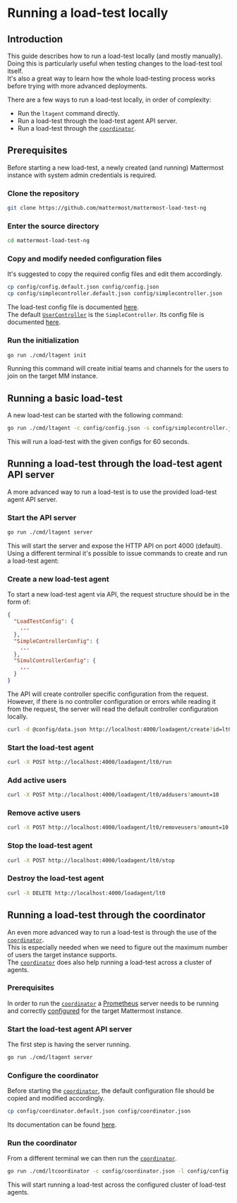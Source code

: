 # Running a load-test locally

## Introduction

This guide describes how to run a load-test locally (and mostly manually).  
Doing this is particularly useful when testing changes to the load-test tool itself.  
It's also a great way to learn how the whole load-testing process works before trying with more advanced deployments.

There are a few ways to run a load-test locally, in order of complexity:

- Run the `ltagent` command directly. 
- Run a load-test through the load-test agent API server.
- Run a load-test through the [`coordinator`](coordinator.md).

## Prerequisites

Before starting a new load-test, a newly created (and running) Mattermost instance with system admin credentials is required.  

### Clone the repository

```sh
git clone https://github.com/mattermost/mattermost-load-test-ng
```

### Enter the source directory

```sh
cd mattermost-load-test-ng
```

### Copy and modify needed configuration files

It's suggested to copy the required config files and edit them accordingly.

```sh
cp config/config.default.json config/config.json
cp config/simplecontroller.default.json config/simplecontroller.json
```

The load-test config file is documented [here](loadtest_config.md).  
The default [`UserController`](controllers.md) is the `SimpleController`. Its config file is documented [here](simplecontroller_config.md).  

### Run the initialization

```sh
go run ./cmd/ltagent init
```

Running this command will create initial teams and channels for the users to join on the target MM instance.

## Running a basic load-test

A new load-test can be started with the following command:

```sh
go run ./cmd/ltagent -c config/config.json -s config/simplecontroller.json -d 60
```

This will run a load-test with the given configs for 60 seconds.

## Running a load-test through the load-test agent API server

A more advanced way to run a load-test is to use the provided load-test agent API server.

### Start the API server

```sh
go run ./cmd/ltagent server
```

This will start the server and expose the HTTP API on port 4000 (default).  
Using a different terminal it's possible to issue commands to create and run a load-test agent:

### Create a new load-test agent

To start a new load-test agent via API, the request structure should be in the form of:

```json
{
  "LoadTestConfig": {
    ...
  },
  "SimpleControllerConfig": {
    ...
  },
  "SimulControllerConfig": {
    ...
  }
}
```

The API will create controller specific configuration from the request. However, if there is no controller configuration or errors while reading it from the request, the server will read the default controller configuration locally.

```sh
curl -d @config/data.json http://localhost:4000/loadagent/create?id=lt0
```

### Start the load-test agent

```sh
curl -X POST http://localhost:4000/loadagent/lt0/run
```

### Add active users

```sh
curl -X POST http://localhost:4000/loadagent/lt0/addusers?amount=10
```

### Remove active users

```sh
curl -X POST http://localhost:4000/loadagent/lt0/removeusers?amount=10
```

### Stop the load-test agent

```sh
curl -X POST http://localhost:4000/loadagent/lt0/stop
```

### Destroy the load-test agent

```sh
curl -X DELETE http://localhost:4000/loadagent/lt0
```

## Running a load-test through the coordinator

An even more advanced way to run a load-test is through the use of the [`coordinator`](coordinator.md).  
This is especially needed when we need to figure out the maximum number of users the target instance supports.  
The [`coordinator`](coordinator.md) does also help running a load-test across a cluster of agents.

### Prerequisites 

In order to run the [`coordinator`](coordinator.md) a [Prometheus](https://prometheus.io/docs/introduction/overview/) server needs to be running and
correctly [configured](https://docs.mattermost.com/deployment/metrics.html) for the target Mattermost instance.  

### Start the load-test agent API server

The first step is having the server running.

```sh
go run ./cmd/ltagent server
```

### Configure the coordinator

Before starting the [`coordinator`](coordinator.md), the default configuration file should be copied and modified accordingly.

```sh
cp config/coordinator.default.json config/coordinator.json
```

Its documentation can be found [here](coordinator_config.md).

### Run the coordinator

From a different terminal we can then run the [`coordinator`](coordinator.md).

```sh
go run ./cmd/ltcoordinator -c config/coordinator.json -l config/config.json
```

This will start running a load-test across the configured cluster of load-test agents.
